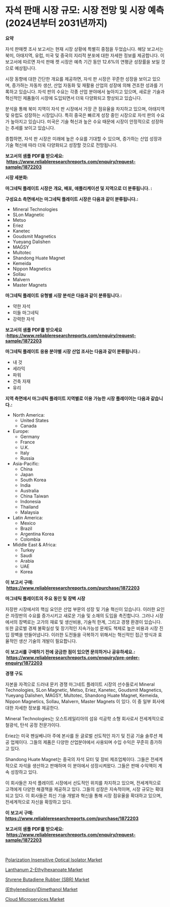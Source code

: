 <p><h1>자석 판매 시장 규모: 시장 전망 및 시장 예측 (2024년부터 2031년까지)</h1></p><p><strong>요약</strong></p>
<p><p>자석 판매켓 조사 보고서는 현재 시장 상황에 특별히 중점을 두었습니다. 해당 보고서는 북미, 아태지역, 유럽, 미국 및 중국의 지리적 분포에 대한 자세한 정보를 제공합니다. 이 보고서에 따르면 자석 판매 켓 시장은 예측 기간 동안 12.6%의 연평균 성장률을 보일 것으로 예상됩니다.</p><p>시장 동향에 대한 간단한 개요를 제공하면, 자석 판 시장은 꾸준한 성장을 보이고 있으며, 증가하는 자동차 생산, 산업 자동화 및 재활용 산업의 성장에 의해 견조한 성과를 기록하고 있습니다. 자석 판의 수요는 각종 산업 분야에서 높아지고 있으며, 새로운 기술과 혁신적인 제품들이 시장에 도입되면서 더욱 다양화되고 향상되고 있습니다.</p><p>분석을 통해 북미 지역이 자석 판 시장에서 가장 큰 점유율을 차지하고 있으며, 아태지역 및 유럽도 성장하는 시장입니다. 특히 중국은 빠르게 성장 중인 시장으로 자석 판의 수요가 높아지고 있습니다. 미국은 기술 혁신과 높은 수요 때문에 시장이 안정적으로 성장하는 추세를 보이고 있습니다.</p><p>종합하면, 자석 판 시장은 미래에 높은 수요를 기대할 수 있으며, 증가하는 산업 성장과 기술 혁신에 따라 더욱 다양화되고 성장할 것으로 전망됩니다.</p></p>
<p><strong>보고서의 샘플 PDF를 받으세요: &nbsp;<a href="https://www.reliableresearchreports.com/enquiry/request-sample/1872203">https://www.reliableresearchreports.com/enquiry/request-sample/1872203</a></strong></p>
<p><strong>시장 세분화:</strong></p>
<p><strong> 마그네틱 플레이트 시장은 개요, 배포, 애플리케이션 및 지역으로 더 분류됩니다. :</strong></p>
<p><strong>구성요소 측면에서는 마그네틱 플레이트 시장은 다음과 같이 분류됩니다.:</strong></p>
<p><ul><li>Mineral Technologies</li><li>SLon Magnetic</li><li>Metso</li><li>Eriez</li><li>Kanetec</li><li>Goudsmit Magnetics</li><li>Yueyang Dalishen</li><li>MAGSY</li><li>Multotec</li><li>Shandong Huate Magnet</li><li>Kemeida</li><li>Nippon Magnetics</li><li>Sollau</li><li>Malvern</li><li>Master Magnets</li></ul></p>
<p><strong> 마그네틱 플레이트 유형별 시장 분석은 다음과 같이 분류됩니다.:</strong></p>
<p><ul><li>약한 자석</li><li>미들 마그네틱</li><li>강력한 자석</li></ul></p>
<p><strong>보고서의 샘플 PDF를 받으세요 :<a href="https://www.reliableresearchreports.com/enquiry/request-sample/1872203">https://www.reliableresearchreports.com/enquiry/request-sample/1872203</a></strong></p>
<p><strong> 마그네틱 플레이트 응용 분야별 시장 산업 조사는 다음과 같이 분류됩니다.:</strong></p>
<p><ul><li>내 것</li><li>세라믹</li><li>파워</li><li>건축 자재</li><li>유리</li></ul></p>
<p><strong>지역 측면에서 마그네틱 플레이트 지역별로 이용 가능한 시장 플레이어는 다음과 같습니다.:</strong></p>
<p><ul>
    <li>
        North America:
        <ul>
            <li>United States</li>
            <li>Canada</li>
        </ul>
    </li>
    <li>
        Europe:
        <ul>
            <li>Germany</li>
            <li>France</li>
            <li>U.K.</li>
            <li>Italy</li>
            <li>Russia</li>
        </ul>
    </li>
    <li>
        Asia-Pacific:
        <ul>
            <li>China</li>
            <li>Japan</li>
            <li>South Korea</li>
            <li>India</li>
            <li>Australia</li>
            <li>China Taiwan</li>
            <li>Indonesia</li>
            <li>Thailand</li>
            <li>Malaysia</li>
        </ul>
    </li>
    <li>
        Latin America:
        <ul>
            <li>Mexico</li>
            <li>Brazil</li>
            <li>Argentina Korea</li>
            <li>Colombia</li>
        </ul>
    </li>
    <li>
        Middle East & Africa:
        <ul>
            <li>Turkey</li>
            <li>Saudi</li>
            <li>Arabia</li>
            <li>UAE</li>
            <li>Korea</li>
        </ul>
    </li>
    </ul></p>
<p><strong>이 보고서 구매: &nbsp;<a href="https://www.reliableresearchreports.com/purchase/1872203">https://www.reliableresearchreports.com/purchase/1872203</a></strong></p>
<p><strong>마그네틱 플레이트의 주요 동인 및 장벽 시장</strong></p>
<p><p>자장판 시장에서의 핵심 요인은 산업 부문의 성장 및 기술 혁신이 있습니다. 이러한 요인은 자장판의 수요를 증가시키고 새로운 기술 및 소재의 도입을 촉진합니다. 그러나 시장에서의 장벽로는 고가의 재료 및 생산비용, 기술적 한계, 그리고 경쟁 환경이 있습니다. 또한 글로벌 경제 불확실성 및 장기적인 지속가능성 문제도 책제로 높은 비용과 시장 진입 장벽을 만들어냅니다. 이러한 도전들을 극복하기 위해서는 혁신적인 접근 방식과 효율적인 생산 기술의 개발이 필요합니다.</p></p>
<p><strong>이 보고서를 구매하기 전에 궁금한 점이 있으면 문의하거나 공유하세요.: &nbsp;<a href="https://www.reliableresearchreports.com/enquiry/pre-order-enquiry/1872203">https://www.reliableresearchreports.com/enquiry/pre-order-enquiry/1872203</a></strong></p>
<p><strong>경쟁 구도</strong></p>
<p><p>자본을 자격으로 드러내 문키 경쟁 마그네트 플레이트 시장의 선수들로서 Mineral Technologies, SLon Magnetic, Metso, Eriez, Kanetec, Goudsmit Magnetics, Yueyang Dalishen, MAGSY, Multotec, Shandong Huate Magnet, Kemeida, Nippon Magnetics, Sollau, Malvern, Master Magnets 이 있다. 이 중 일부 회사에 대한 자세한 정보를 제공한다.</p><p>Mineral Technologies는 오스트레일리아의 섬유 석공학 소형 회사로서 전세계적으로 철광석, 탄석 공정 전문가이다.</p><p>Eriez는 미국 펜실베니아 주에 본사를 둔 글로벌 선도적인 자기 및 진공 기술 솔루션 제공 업체이다. 그들의 제품은 다양한 산업분야에서 사용되며 수입 수익은 꾸준히 증가하고 있다.</p><p>Shandong Huate Magnet는 중국의 자석 모터 및 장비 제조업체이다. 그들은 전세계적으로 자석을 생산하고 판매하며 이 분야에서 성장시켜왔다. 그들은 판매 수익액이 계속 성장하고 있다.</p><p>이 회사들은 자석 플레이트 시장에서 선도적인 위치를 차지하고 있으며, 전세계적으로 고객에게 다양한 해결책을 제공하고 있다. 그들의 성장은 지속적이며, 시장 규모는 확대되고 있다. 이 회사들은 최신 기술 개발과 혁신을 통해 시장 점유율을 확대하고 있으며, 전세계적으로 자신을 확장하고 있다.</p></p>
<p><strong>이 보고서 구매: &nbsp; <a href="https://www.reliableresearchreports.com/purchase/1872203">https://www.reliableresearchreports.com/purchase/1872203</a></strong></p>
<p><strong>보고서의 샘플 PDF를 받으세요: &nbsp;<a href="https://www.reliableresearchreports.com/enquiry/request-sample/1872203">https://www.reliableresearchreports.com/enquiry/request-sample/1872203</a></strong><strong></strong></p>
<p>&nbsp;</p>
<p><p><a href="https://issuu.com/reportprime-2/docs/polarization-insensitive-optical-isolator-market-s">Polarization Insensitive Optical Isolator Market</a></p><p><a href="https://cat-emmental-94b.notion.site/Lanthanum-2-Ethylhexanoate-Market-Size-2024-2031-Global-Industrial-Analysis-Key-Geographical-Regi-0877881f3b8a4290b185a3b170472bdf">Lanthanum 2-Ethylhexanoate Market</a></p><p><a href="https://github.com/sofayahoo2023/Market-Research-Report-List-3/blob/main/styrene-butadiene-rubber-sbr-market.md">Styrene Butadiene Rubber (SBR) Market</a></p><p><a href="https://github.com/joannesouthgate/Market-Research-Report-List-2/blob/main/ethylenedioxydimethanol-market.md">(Ethylenedioxy)Dimethanol Market</a></p><p><a href="https://view.publitas.com/reportprime-1/cloud-microservices-market-analysis-examines-its-scope-on-growth-opportunities-and-forecasted-trends-spanning-from-2024-to-2031/">Cloud Microservices Market</a></p></p>